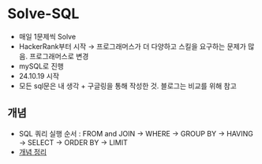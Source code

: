 # Solve-SQL
- 매일 1문제씩 Solve
- HackerRank부터 시작 → 프로그래머스가 더 다양하고 스킬을 요구하는 문제가 많음. 프로그래머스로 변경
- mySQL로 진행
- 24.10.19 시작
- 모든 sql문은 내 생각 + 구글링을 통해 작성한 것. 블로그는 비교를 위해 참고

## 개념
- SQL 쿼리 실행 순서 : FROM and JOIN → WHERE → GROUP BY → HAVING → SELECT → ORDER BY → LIMIT   
- [개념 정리](https://loving-carp-ab8.notion.site/Studying-SQL-12fb3da1c1d980bda78bd1c650b678ec)
